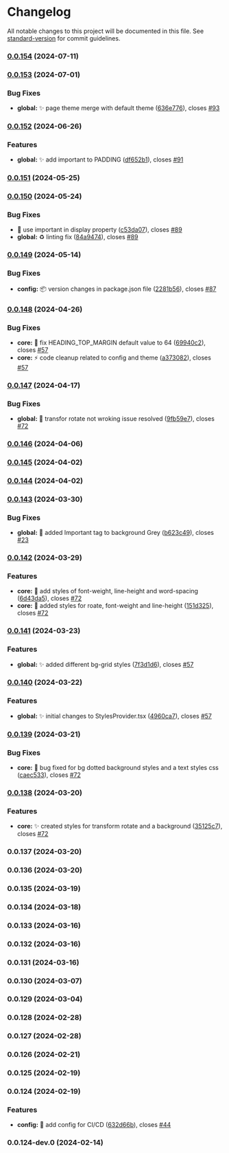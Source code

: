 # Changelog

All notable changes to this project will be documented in this file. See [standard-version](https://github.com/conventional-changelog/standard-version) for commit guidelines.

### [0.0.154](https://github.com/wrappid/styles/compare/v0.0.153...v0.0.154) (2024-07-11)

### [0.0.153](https://github.com/wrappid/styles/compare/v0.0.152...v0.0.153) (2024-07-01)


### Bug Fixes

* **global:** :sparkles: page theme merge with default theme ([636e776](https://github.com/wrappid/styles/commit/636e7764c37db4ec18d4cd3cb4c0ca2fa5971ea9)), closes [#93](https://github.com/wrappid/styles/issues/93)

### [0.0.152](https://github.com/wrappid/styles/compare/v0.0.151...v0.0.152) (2024-06-26)


### Features

* **global:** :sparkles: add important to PADDING ([df652b1](https://github.com/wrappid/styles/commit/df652b134cbc41f9572311d436e764390b8910ec)), closes [#91](https://github.com/wrappid/styles/issues/91)

### [0.0.151](https://github.com/wrappid/styles/compare/v0.0.150...v0.0.151) (2024-05-25)

### [0.0.150](https://github.com/wrappid/styles/compare/v0.0.149...v0.0.150) (2024-05-24)


### Bug Fixes

* :bug: use important in display property ([c53da07](https://github.com/wrappid/styles/commit/c53da0734a0fdc1f68d931a79429e8bf102bcbbb)), closes [#89](https://github.com/wrappid/styles/issues/89)
* **global:** :recycle: linting fix ([84a9474](https://github.com/wrappid/styles/commit/84a9474d226e77d129149c1e5ef0bd0143446f8b)), closes [#89](https://github.com/wrappid/styles/issues/89)

### [0.0.149](https://github.com/wrappid/styles/compare/v0.0.148...v0.0.149) (2024-05-14)


### Bug Fixes

* **config:** 📦 version changes in package.json file ([2281b56](https://github.com/wrappid/styles/commit/2281b56ac9323d7033092127ac97ce8520e970de)), closes [#87](https://github.com/wrappid/styles/issues/87)

### [0.0.148](https://github.com/wrappid/styles/compare/v0.0.147...v0.0.148) (2024-04-26)


### Bug Fixes

* **core:** :art: fix HEADING_TOP_MARGIN default value to 64 ([69940c2](https://github.com/wrappid/styles/commit/69940c2161c3bb87ee6af16178c939e29fabf714)), closes [#57](https://github.com/wrappid/styles/issues/57)
* **core:** :zap: code cleanup related to config and theme ([a373082](https://github.com/wrappid/styles/commit/a37308208a9364c1cd70d2cd15562988b9464042)), closes [#57](https://github.com/wrappid/styles/issues/57)

### [0.0.147](https://github.com/wrappid/styles/compare/v0.0.146...v0.0.147) (2024-04-17)


### Bug Fixes

* **global:** :bug: transfor rotate not wroking issue resolved ([9fb59e7](https://github.com/wrappid/styles/commit/9fb59e710f6106ca6e37bf5781cd4ef91cae3732)), closes [#72](https://github.com/wrappid/styles/issues/72)

### [0.0.146](https://github.com/wrappid/styles/compare/v0.0.145...v0.0.146) (2024-04-06)

### [0.0.145](https://github.com/wrappid/styles/compare/v0.0.144...v0.0.145) (2024-04-02)

### [0.0.144](https://github.com/wrappid/styles/compare/v0.0.143...v0.0.144) (2024-04-02)

### [0.0.143](https://github.com/wrappid/styles/compare/v0.0.142...v0.0.143) (2024-03-30)


### Bug Fixes

* **global:** :bug: added Important tag to background Grey ([b623c49](https://github.com/wrappid/styles/commit/b623c492980e4e8a538f60ca20bc996ead9cf895)), closes [#23](https://github.com/wrappid/styles/issues/23)

### [0.0.142](https://github.com/wrappid/styles/compare/v0.0.141...v0.0.142) (2024-03-29)


### Features

* **core:** :memo: add styles of font-weight, line-height and word-spacing ([6d43da5](https://github.com/wrappid/styles/commit/6d43da518c069c22d37a59343a5b0541a0458e26)), closes [#72](https://github.com/wrappid/styles/issues/72)
* **core:** :memo: added styles for roate, font-weight and line-height ([151d325](https://github.com/wrappid/styles/commit/151d325dbe3fcba2106a04cac4fc426fcc1f5703)), closes [#72](https://github.com/wrappid/styles/issues/72)

### [0.0.141](https://github.com/wrappid/styles/compare/v0.0.140...v0.0.141) (2024-03-23)


### Features

* **global:** :sparkles: added different bg-grid styles ([7f3d1d6](https://github.com/wrappid/styles/commit/7f3d1d66fdbc87fa4165c00f480643e586d27d0d)), closes [#57](https://github.com/wrappid/styles/issues/57)

### [0.0.140](https://github.com/wrappid/styles/compare/v0.0.139...v0.0.140) (2024-03-22)


### Features

* **global:** :sparkles: initial changes to StylesProvider.tsx ([4960ca7](https://github.com/wrappid/styles/commit/4960ca74bd02a2ff653927cf3b756fafee532687)), closes [#57](https://github.com/wrappid/styles/issues/57)

### [0.0.139](https://github.com/wrappid/styles/compare/v0.0.138...v0.0.139) (2024-03-21)


### Bug Fixes

* **core:** :bug: bug fixed for bg dotted background styles and a text styles css ([caec533](https://github.com/wrappid/styles/commit/caec53349348798a93ec050b912299398d5a6d9f)), closes [#72](https://github.com/wrappid/styles/issues/72)

### [0.0.138](https://github.com/wrappid/styles/compare/v0.0.137...v0.0.138) (2024-03-20)


### Features

* **core:** :sparkles: created styles for transform rotate and a background ([35125c7](https://github.com/wrappid/styles/commit/35125c71bb873c88314d65222755735339b7a5b0)), closes [#72](https://github.com/wrappid/styles/issues/72)

### 0.0.137 (2024-03-20)

### 0.0.136 (2024-03-20)

### 0.0.135 (2024-03-19)

### 0.0.134 (2024-03-18)

### 0.0.133 (2024-03-16)

### 0.0.132 (2024-03-16)

### 0.0.131 (2024-03-16)

### 0.0.130 (2024-03-07)

### 0.0.129 (2024-03-04)

### 0.0.128 (2024-02-28)

### 0.0.127 (2024-02-28)

### 0.0.126 (2024-02-21)

### 0.0.125 (2024-02-19)

### 0.0.124 (2024-02-19)


### Features

* **config:** :wrench: add config for CI/CD ([632d66b](https://github.com/wrappid/styles/commit/632d66b906770a659ffeaf80f31e8e11f5a37110)), closes [#44](https://github.com/wrappid/styles/issues/44)

### 0.0.124-dev.0 (2024-02-14)
